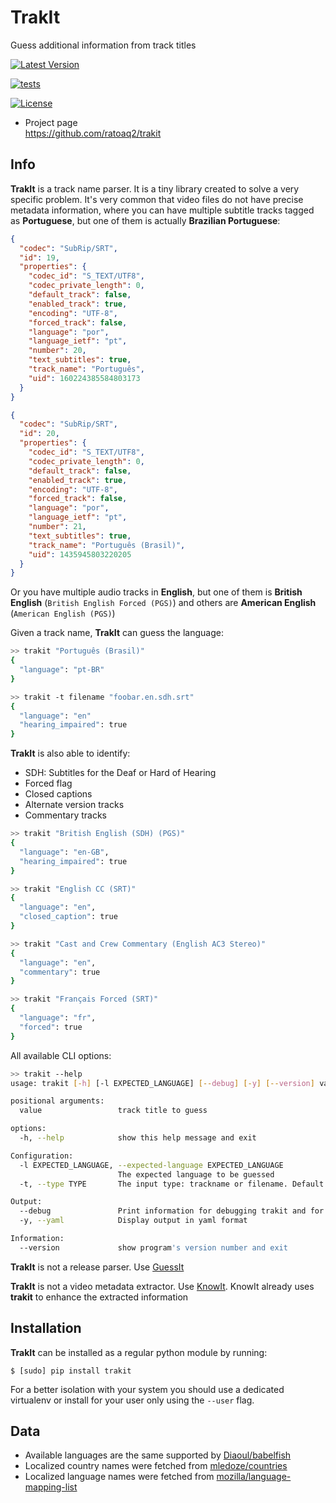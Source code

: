 # TrakIt
Guess additional information from track titles

[![Latest
Version](https://img.shields.io/pypi/v/trakit.svg)](https://pypi.python.org/pypi/trakit)

[![tests](https://github.com/ratoaq2/trakit/actions/workflows/test.yml/badge.svg)](https://github.com/ratoaq2/trakit/actions/workflows/test.yml)

[![License](https://img.shields.io/github/license/ratoaq2/trakit.svg)](https://github.com/ratoaq2/trakit/blob/master/LICENSE)

  - Project page  
    <https://github.com/ratoaq2/trakit>

## Info

**TrakIt** is a track name parser.
It is a tiny library created to solve a very specific problem.
It's very common that video files do not have precise metadata information, 
where you can have multiple subtitle tracks tagged as **Portuguese**, 
but one of them is actually **Brazilian Portuguese**:
```json lines
{
  "codec": "SubRip/SRT",
  "id": 19,
  "properties": {
    "codec_id": "S_TEXT/UTF8",
    "codec_private_length": 0,
    "default_track": false,
    "enabled_track": true,
    "encoding": "UTF-8",
    "forced_track": false,
    "language": "por",
    "language_ietf": "pt",
    "number": 20,
    "text_subtitles": true,
    "track_name": "Português",
    "uid": 160224385584803173
  }
}

{
  "codec": "SubRip/SRT",
  "id": 20,
  "properties": {
    "codec_id": "S_TEXT/UTF8",
    "codec_private_length": 0,
    "default_track": false,
    "enabled_track": true,
    "encoding": "UTF-8",
    "forced_track": false,
    "language": "por",
    "language_ietf": "pt",
    "number": 21,
    "text_subtitles": true,
    "track_name": "Português (Brasil)",
    "uid": 1435945803220205
  }
}
```
Or you have multiple audio tracks in **English**,
but one of them is **British English** (`British English Forced (PGS)`) and others are **American English**
(`American English (PGS)`)

Given a track name, **TrakIt** can guess the language:

```bash
>> trakit "Português (Brasil)"
{
  "language": "pt-BR"
}
```

```bash
>> trakit -t filename "foobar.en.sdh.srt"
{
  "language": "en"
  "hearing_impaired": true
}
```

**TrakIt** is also able to identify:
* SDH: Subtitles for the Deaf or Hard of Hearing
* Forced flag
* Closed captions
* Alternate version tracks
* Commentary tracks

```bash
>> trakit "British English (SDH) (PGS)"
{
  "language": "en-GB",
  "hearing_impaired": true
}

>> trakit "English CC (SRT)"
{
  "language": "en",
  "closed_caption": true
}

>> trakit "Cast and Crew Commentary (English AC3 Stereo)"
{
  "language": "en",
  "commentary": true
}

>> trakit "Français Forced (SRT)"
{
  "language": "fr",
  "forced": true
}
```

All available CLI options:
```bash
>> trakit --help
usage: trakit [-h] [-l EXPECTED_LANGUAGE] [--debug] [-y] [--version] value

positional arguments:
  value                 track title to guess

options:
  -h, --help            show this help message and exit

Configuration:
  -l EXPECTED_LANGUAGE, --expected-language EXPECTED_LANGUAGE
                        The expected language to be guessed
  -t, --type TYPE       The input type: trackname or filename. Default is trackname

Output:
  --debug               Print information for debugging trakit and for reporting bugs.
  -y, --yaml            Display output in yaml format

Information:
  --version             show program's version number and exit
```


**TrakIt** is not a release parser. Use [GuessIt](https://github.com/guessit-io/guessit)

**TrakIt** is not a video metadata extractor.
Use [KnowIt](https://github.com/ratoaq2/knowit).
KnowIt already uses **trakit** to enhance the extracted information

## Installation

**TrakIt** can be installed as a regular python module by running:

    $ [sudo] pip install trakit

For a better isolation with your system you should use a dedicated
virtualenv or install for your user only using the `--user` flag.

## Data
* Available languages are the same supported by [Diaoul/babelfish](https://github.com/Diaoul/babelfish)
* Localized country names were fetched from [mledoze/countries](https://github.com/mledoze/countries)
* Localized language names were fetched from [mozilla/language-mapping-list](https://github.com/mozilla/language-mapping-list)
